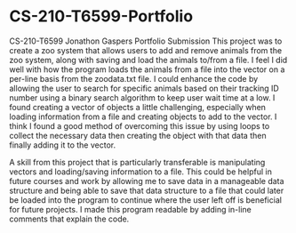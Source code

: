 # CS-210-T6599-Portfolio
CS-210-T6599 Jonathon Gaspers Portfolio Submission
This project was to create a zoo system that allows users to add and remove animals from the zoo system, along with saving and load the animals to/from a file. I feel I did well with how the program loads the animals from a file into the vector on a per-line basis from the zoodata.txt file. I could enhance the code by allowing the user to search for specific animals based on their tracking ID number using a binary search algorithm to keep user wait time at a low. I found creating a vector of objects a little challenging, especially when loading information from a file and creating objects to add to the vector. I think I found a good method of overcoming this issue by using loops to collect the necessary data then creating the object with that data then finally adding it to the vector. 

A skill from this project that is particularly transferable is manipulating vectors and loading/saving information to a file. This could be helpful in future courses and work by allowing me to save data in a manageable data structure and being able to save that data structure to a file that could later be loaded into the program to continue where the user left off is beneficial for future projects. I made this program readable by adding in-line comments that explain the code.
